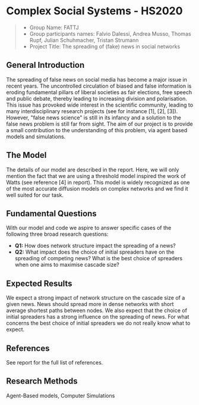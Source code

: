 # Complex Social Systems - HS2020

> * Group Name: FATTJ
> * Group participants names: Falvio Dalessi, Andrea Musso, Thomas Rupf, Julian Schuhmacher, Tristan Strumann
> * Project Title: The spreading of (fake) news in social networks

## General Introduction
The spreading of false news on social media has become a major issue in recent years. The uncontrolled circulation of biased and false information is eroding fundamental pillars of liberal societies as fair elections, free speech and public debate, thereby leading to increasing division and polarisation. This issue has provoked wide interest in the scientific community, leading to many interdisciplinary research projects (see for instance [1], [2], [3]). However, "false news science" is still in its infancy and a solution to the false news problem is still far from sight. The aim of our project is to provide a small contribution to the understanding of this problem, via agent based models and simulations.

## The Model

The details of our model are described in the report. Here, we will only mention the fact that we are using a threshold model inspired the work of Watts (see reference [4] in report). This model is widely recognized as one of the most accurate diffusion models on complex networks and we find it well suited for our task.

## Fundamental Questions

With our model and code we aspire to answer specific cases of the following three broad research questions:
* **Q1:** How does network structure impact the spreading of a news?
* **Q2:** What impact does the choice of initial spreaders have on the spreading of competing news? What is the best choice of spreaders when one aims to maximise cascade size?

## Expected Results

We expect a strong impact of network structure on the cascade size of a given news. News should spread more in dense networks with short average shortest paths between nodes. We also expect that the choice of initial spreaders has a strong influence on the spreading of news. For what concerns the best choice of initial spreaders we do not really know what to expect.


## References 

See report for the full list of references.

## Research Methods

Agent-Based models, Computer Simulations

